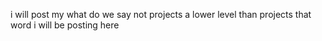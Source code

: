 
i will post my what do we say not projects a lower level than projects that word i will be posting here


